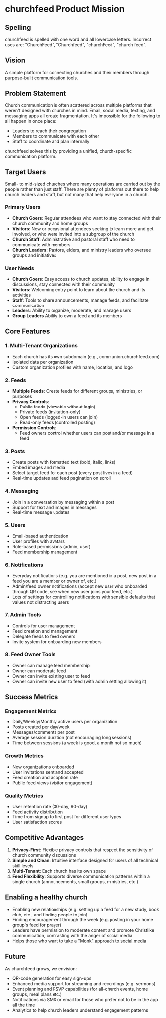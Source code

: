 # churchfeed Product Mission

## Spelling

churchfeed is spelled with one word and all lowercase letters. Incorrect uses are: "ChurchFeed", "Churchfeed", "churchFeed", "church feed".

## Vision

A simple platform for connecting churches and their members through purpose-built communication tools.

## Problem Statement

Church communication is often scattered across multiple platforms that weren't designed with churches in mind. Email, social media, texting, and messaging apps all create fragmentation. It's impossible for the following to all happen in once place:

- Leaders to reach their congregation
- Members to communicate with each other
- Staff to coordinate and plan internally

churchfeed solves this by providing a unified, church-specific communication platform.

## Target Users

Small- to mid-sized churches where many operations are carried out by the people rather than just staff. There are plenty of platforms out there to help church leaders and staff, but not many that help everyone in a church.

### Primary Users

- **Church Goers**: Regular attendees who want to stay connected with their church community and home groups
- **Visitors**: New or occasional attendees seeking to learn more and get involved, or who were invited into a subgroup of the church
- **Church Staff**: Administrative and pastoral staff who need to communicate with members
- **Church Leaders**: Pastors, elders, and ministry leaders who oversee groups and initiatives

### User Needs

- **Church Goers**: Easy access to church updates, ability to engage in discussions, stay connected with their community
- **Visitors**: Welcoming entry point to learn about the church and its activities
- **Staff**: Tools to share announcements, manage feeds, and facilitate communication
- **Leaders**: Ability to organize, moderate, and manage users
- **Group Leaders** Ability to own a feed and its members

## Core Features

### 1. Multi-Tenant Organizations

- Each church has its own subdomain (e.g., communion.churchfeed.com)
- Isolated data per organization
- Custom organization profiles with name, location, and logo

### 2. Feeds

- **Multiple Feeds**: Create feeds for different groups, ministries, or purposes
- **Privacy Controls**:
  - Public feeds (viewable without login)
  - Private feeds (invitation-only)
  - Open feeds (logged-in users can join)
  - Read-only feeds (controlled posting)
- **Permission Controls**:
  - Feed owners control whether users can post and/or message in a feed

### 3. Posts

- Create posts with formatted text (bold, italic, links)
- Embed images and media
- Select target feed for each post (every post lives in a feed)
- Real-time updates and feed pagination on scroll

### 4. Messaging

- Join in a conversation by messaging within a post
- Support for text and images in messages
- Real-time message updates

### 5. Users

- Email-based authentication
- User profiles with avatars
- Role-based permissions (admin, user)
- Feed membership management

### 6. Notifications

- Everyday notifications (e.g. you are mentioned in a post, new post in a feed you are a member or owner of, etc.)
- Admin/feed owner notifications (accept new user who onboarded through QR code, see when new user joins your feed, etc.)
- Lots of settings for controlling notifications with sensible defaults that values not distracting users

### 7. Admin Tools

- Controls for user management
- Feed creation and management
- Delegate feeds to feed owners
- Invite system for onboarding new members

### 8. Feed Owner Tools

- Owner can manage feed membership
- Owner can moderate feed
- Owner can invite existing user to feed
- Owner can invite new user to feed (with admin setting allowing it)

## Success Metrics

### Engagement Metrics

- Daily/Weekly/Monthly active users per organization
- Posts created per day/week
- Messages/comments per post
- Average session duration (not encouraging long sessions)
- Time between sessions (a week is good, a month not so much)

### Growth Metrics

- New organizations onboarded
- User invitations sent and accepted
- Feed creation and adoption rate
- Public feed views (visitor engagement)

### Quality Metrics

- User retention rate (30-day, 90-day)
- Feed activity distribution
- Time from signup to first post for different user types
- User satisfaction scores

## Competitive Advantages

1. **Privacy-First**: Flexible privacy controls that respect the sensitivity of church community discussions
2. **Simple and Clean**: Intuitive interface designed for users of all technical skill levels
3. **Multi-Tenant**: Each church has its own space
4. **Feed Flexibility**: Supports diverse communication patterns within a single church (announcements, small groups, ministries, etc.)

## Enabling a healthy church

- Enabling new relationships (e.g. setting up a feed for a new study, book club, etc., and finding people to join)
- Finding encouragement through the week (e.g. posting in your home group's feed for prayer)
- Leaders have permission to moderate content and promote Christlike communication, contrasting with the anger of social media
- Helps those who want to take a ["Monk" approach to social media](https://mereorthodoxy.com/monk-or-missionary-christian-approaches-to-social-media)

## Future

As churchfeed grows, we envision:

- QR-code generation for easy sign-ups
- Enhanced media support for streaming and recordings (e.g. sermons)
- Event planning and RSVP capabilities (for all-church events, home groups, meal plans etc.)
- Notifications via SMS or email for those who prefer not to be in the app all the time
- Analytics to help church leaders understand engagement patterns

